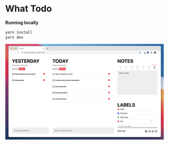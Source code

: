 # What Todo

**Running locally**

```
yarn install
yarn dev
```

![What Todo](https://github.com/markmur/what-todo/blob/master/media/what-todo.png)
